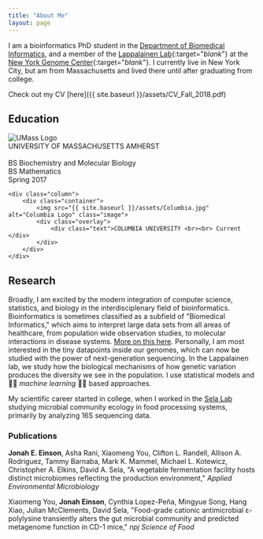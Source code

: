 ```yaml
---
title: "About Me"
layout: page
---
```

I am a bioinformatics PhD student in the [Department of Biomedical Informatics](http://www.dbmi.columbia.edu), and a member of the [Lappalainen Lab](http://www.tllab.org){:target="_blank_"} at the [New York Genome Center](http://www.nygenome.org){:target="_blank_"}. I currently live in New York City, but am from Massachusetts and lived there until after graduating from college.


Check out my CV [here]({{ site.baseurl }}/assets/CV_Fall_2018.pdf)

## Education
<div class="row">
    <div class="column">
        <div class="container">
            <img src="{{ site.baseurl }}/assets/UMass.png" alt="UMass Logo" class="image">
            <div class="overlay">
                <div class="text">UNIVERSITY OF MASSACHUSETTS AMHERST <br><br> BS Biochemistry and Molecular Biology <br> BS Mathematics <br> Spring 2017</div>
            </div>
        </div>
    </div>

    <div class="column">
        <div class="container">
            <img src="{{ site.baseurl }}/assets/Columbia.jpg" alt="Columbia Logo" class="image">
            <div class="overlay">
                <div class="text">COLUMBIA UNIVERSITY <br><br> Current </div>
            </div>
        </div>
    </div>
</div>

## Research
Broadly, I am excited by the modern integration of computer science, statistics, and biology in the interdisciplenary field of bioinformatics. Bioinformatics is sometimes classified as a subfield of "Biomedical Informatics," which aims to interpret large data sets from all areas of healthcare, from population wide observation studies, to molecular interactions in disease systems. [More on this here](https://dbmi.columbia.edu). Personally, I am most interested in the tiny datapoints inside our genomes, which can now be studied with the power of next-generation sequencing. In the Lappalainen lab, we study how the biological mechanisms of how genetic variation produces the diversity we see in the population. I use statistical models and 🙌🙌 *machine learning* 🙌🙌 based approaches.

My scientific career started in college, when I worked in the [Sela Lab](https://selalab.org) studying microbial community ecology in food processing systems, primarily by analyzing 16S sequencing data.

### Publications
**Jonah E. Einson**, Asha Rani, Xiaomeng You, Clifton L. Randell, Allison A. Rodriguez, Tammy Barnaba, Mark K. Mammel, Michael L. Kotewicz, Christopher A. Elkins, David A. Sela, "A vegetable fermentation facility hosts distinct microbiomes reflecting the production environment," *Applied Environmental Microbiology*

Xiaomeng You, **Jonah Einson**, Cynthia Lopez-Peña, Mingyue Song, Hang Xiao, Julian McClements, David Sela, "Food-grade cationic antimicrobial  ε-polylysine transiently alters the gut microbial community and predicted metagenome function in CD-1 mice," *npj Science of Food*
